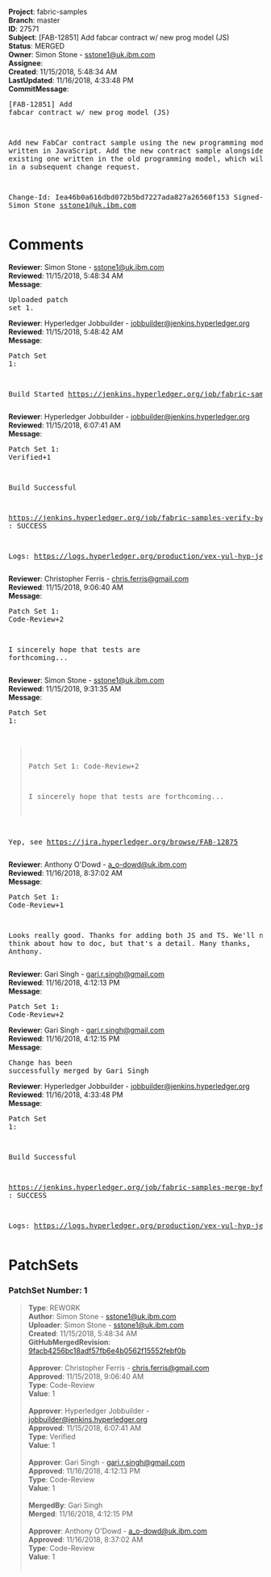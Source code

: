 <strong>Project</strong>: fabric-samples<br><strong>Branch</strong>: master<br><strong>ID</strong>: 27571<br><strong>Subject</strong>: [FAB-12851] Add fabcar contract w/ new prog model (JS)<br><strong>Status</strong>: MERGED<br><strong>Owner</strong>: Simon Stone - sstone1@uk.ibm.com<br><strong>Assignee</strong>:<br><strong>Created</strong>: 11/15/2018, 5:48:34 AM<br><strong>LastUpdated</strong>: 11/16/2018, 4:33:48 PM<br><strong>CommitMessage</strong>:<br><pre>[FAB-12851] Add fabcar contract w/ new prog model (JS)

Add new FabCar contract sample using the new programming model, written
in JavaScript. Add the new contract sample alongside the existing one
written in the old programming model, which will be removed in a subsequent
change request.

Change-Id: Iea46b0a616dbd072b5bd7227ada827a26560f153
Signed-off-by: Simon Stone <sstone1@uk.ibm.com>
</pre><h1>Comments</h1><strong>Reviewer</strong>: Simon Stone - sstone1@uk.ibm.com<br><strong>Reviewed</strong>: 11/15/2018, 5:48:34 AM<br><strong>Message</strong>: <pre>Uploaded patch set 1.</pre><strong>Reviewer</strong>: Hyperledger Jobbuilder - jobbuilder@jenkins.hyperledger.org<br><strong>Reviewed</strong>: 11/15/2018, 5:48:42 AM<br><strong>Message</strong>: <pre>Patch Set 1:

Build Started https://jenkins.hyperledger.org/job/fabric-samples-verify-byfn/51/</pre><strong>Reviewer</strong>: Hyperledger Jobbuilder - jobbuilder@jenkins.hyperledger.org<br><strong>Reviewed</strong>: 11/15/2018, 6:07:41 AM<br><strong>Message</strong>: <pre>Patch Set 1: Verified+1

Build Successful 

https://jenkins.hyperledger.org/job/fabric-samples-verify-byfn/51/ : SUCCESS

Logs: https://logs.hyperledger.org/production/vex-yul-hyp-jenkins-3/fabric-samples-verify-byfn/51</pre><strong>Reviewer</strong>: Christopher Ferris - chris.ferris@gmail.com<br><strong>Reviewed</strong>: 11/15/2018, 9:06:40 AM<br><strong>Message</strong>: <pre>Patch Set 1: Code-Review+2

I sincerely hope that tests are forthcoming...</pre><strong>Reviewer</strong>: Simon Stone - sstone1@uk.ibm.com<br><strong>Reviewed</strong>: 11/15/2018, 9:31:35 AM<br><strong>Message</strong>: <pre>Patch Set 1:

> Patch Set 1: Code-Review+2
> 
> I sincerely hope that tests are forthcoming...

Yep, see https://jira.hyperledger.org/browse/FAB-12875</pre><strong>Reviewer</strong>: Anthony O'Dowd - a_o-dowd@uk.ibm.com<br><strong>Reviewed</strong>: 11/16/2018, 8:37:02 AM<br><strong>Message</strong>: <pre>Patch Set 1: Code-Review+1

Looks really good.  Thanks for adding both JS and TS.  We'll need to think about how to doc, but that's a detail. Many thanks, Anthony.</pre><strong>Reviewer</strong>: Gari Singh - gari.r.singh@gmail.com<br><strong>Reviewed</strong>: 11/16/2018, 4:12:13 PM<br><strong>Message</strong>: <pre>Patch Set 1: Code-Review+2</pre><strong>Reviewer</strong>: Gari Singh - gari.r.singh@gmail.com<br><strong>Reviewed</strong>: 11/16/2018, 4:12:15 PM<br><strong>Message</strong>: <pre>Change has been successfully merged by Gari Singh</pre><strong>Reviewer</strong>: Hyperledger Jobbuilder - jobbuilder@jenkins.hyperledger.org<br><strong>Reviewed</strong>: 11/16/2018, 4:33:48 PM<br><strong>Message</strong>: <pre>Patch Set 1:

Build Successful 

https://jenkins.hyperledger.org/job/fabric-samples-merge-byfn/3/ : SUCCESS

Logs: https://logs.hyperledger.org/production/vex-yul-hyp-jenkins-3/fabric-samples-merge-byfn/3</pre><h1>PatchSets</h1><h3>PatchSet Number: 1</h3><blockquote><strong>Type</strong>: REWORK<br><strong>Author</strong>: Simon Stone - sstone1@uk.ibm.com<br><strong>Uploader</strong>: Simon Stone - sstone1@uk.ibm.com<br><strong>Created</strong>: 11/15/2018, 5:48:34 AM<br><strong>GitHubMergedRevision</strong>: [9facb4256bc18adf57fb6e4b0562f15552febf0b](https://github.com/hyperledger-gerrit-archive/fabric-samples/commit/9facb4256bc18adf57fb6e4b0562f15552febf0b)<br><br><strong>Approver</strong>: Christopher Ferris - chris.ferris@gmail.com<br><strong>Approved</strong>: 11/15/2018, 9:06:40 AM<br><strong>Type</strong>: Code-Review<br><strong>Value</strong>: 1<br><br><strong>Approver</strong>: Hyperledger Jobbuilder - jobbuilder@jenkins.hyperledger.org<br><strong>Approved</strong>: 11/15/2018, 6:07:41 AM<br><strong>Type</strong>: Verified<br><strong>Value</strong>: 1<br><br><strong>Approver</strong>: Gari Singh - gari.r.singh@gmail.com<br><strong>Approved</strong>: 11/16/2018, 4:12:13 PM<br><strong>Type</strong>: Code-Review<br><strong>Value</strong>: 1<br><br><strong>MergedBy</strong>: Gari Singh<br><strong>Merged</strong>: 11/16/2018, 4:12:15 PM<br><br><strong>Approver</strong>: Anthony O'Dowd - a_o-dowd@uk.ibm.com<br><strong>Approved</strong>: 11/16/2018, 8:37:02 AM<br><strong>Type</strong>: Code-Review<br><strong>Value</strong>: 1<br><br></blockquote>